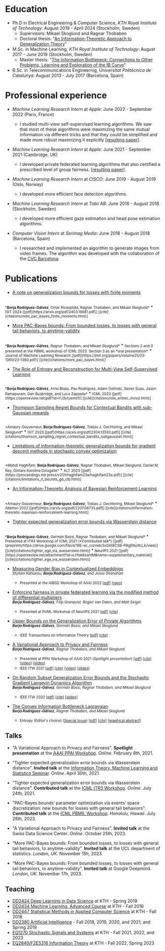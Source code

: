 Education
======
* Ph.D in Electrical Engineering & Computer Science, *KTH Royal Institute of Technology*: August 2019 - April 2024 (Stockholm, Sweden)
  * Supervisors: Mikael Skoglund and Ragnar Thobaben
  * Doctoral thesis: "[An Information-Theoretic Approach to Generalization Theory](http://kth.diva-portal.org/smash/record.jsf?pid=diva2%3A1848094&dswid=8191)"
* M.Sc. in Machine Learning, *KTH Royal Institute of Technology*: August 2017 - June 2019 (Stockholm, Sweden)
  * Master thesis: "[The Information Bottleneck: Connections to Other Problems, Learning and Exploration of the IB Curve](https://www.diva-portal.org/smash/record.jsf?pid=diva2%3A1332068&dswid=-782)"
* B.Sc. in Telecommunications Engineernig, *Universitat Politècnica de Catalunya*: August 2013 - July 2017 (Barcelona, Spain)


Professional experience
======
* *Machine Learning Research Intern* at *Apple*: June 2022 - September 2022 (Paris, France)
  * I studied multi-view self-supervised learning algorithms. We saw that most of these algorithms were maximizing the same mutual information via different tricks and that they could be simplified and made more robust maximizing it explicitly [[resulting paper]()].

* *Machine Learning Research Intern* at *Apple*: June 2021 - September 2021 (Cambridge, UK)
  * I developed private federated learning algorithms that also certified a prescribed level of group fairness. [[resulting paper]()].

* *Machine Learning Research Intern* at *CISCO*: June 2019 - August 2019 (Oslo, Norway)
  * I developed more efficient face detection algorithms.

* *Machine Learning Research Intern* at *Tobii AB*: June 2018 - August 2018 (Stockholm, Sweden)
  * I developed more efficient gaze estimation and head pose estimation algorithms.

* *Computer Vision Intern* at *Serimag Media*: June 2018 - August 2018 (Barcelona, Spain)
  * I researched and implemented an algorithm to generate images from video frames. The algorithm was developed with the collaboration of the [CVC Barcelona](https://www.cvc.uab.es/).



Publications
======

* [A note on generalization bounds for losses with finite moments](https://arxiv.org/abs/2403.16681)
<br/>
<small>*<b>Borja Rodríguez-Gálvez</b>, Omar Rivasplata, Ragnar Thobaben, and Mikael Skoglund*</small>
  * <small> ISIT 2024 [[pdf](https://arxiv.org/pdf/2403.16681.pdf)] [[cite](citations/note_pac_bayes_finite_moments.html)] </small>

* [More PAC-Bayes bounds: From bounded losses, to losses with general tail behaviors, to anytime-validity](https://jmlr.org/papers/v25/23-1360.html)
<br/>
<small>*<b>Borja Rodríguez-Gálvez</b>, Ragnar Thobaben, and Mikael Skoglund*</small>
  * <small> Sections 2 and 3 presented at the PBMIL workshop of ICML 2023. Section 3 as an *oral presentation*. </small>
  * <small> Journal of Machine Learning Research [[pdf](https://jmlr.org/papers/volume25/23-1360/23-1360.pdf)] [[cite](citations/more_pac_bayes.html)] </small>

* [The Role of Entropy and Reconstruction for Multi-View Self-Supervised Learning](https://openreview.net/forum?id=YJ3ytyemn1)
<br/>
<small>*<b>Borja Rodríguez-Gálvez</b>, Arno Blaas, Pau Rodriguez, Adam Golinski, Xavier Suau, Jason Ramapuram, Dan Busbridge, and Luca Zappella*</small>
  * <small> ICML 2023 [[pdf](https://openreview.net/pdf?id=YJ3ytyemn1)] [[cite](citations/role_entrec_mvssl.html)] </small>

* [Thompson Sampling Regret Bounds for Contextual Bandits with sub-Gaussian rewards](https://arxiv.org/abs/2304.13593)
<br/>
<small>*Amaury Gouverneur, <b>Borja Rodríguez-Gálvez</b>, Tobias J. Oechtering, and Mikael Skoglund*</small>
  * <small> ISIT 2023 [[pdf](https://arxiv.org/pdf/2304.13593.pdf)] [[cite](citations/thomson_sampling_regret_contextual_bandits_subgaussian.html)] </small>

* [Limitations of information-theoretic generalization bounds for gradient descent methods in stochastic convex optimization](https://proceedings.mlr.press/v201/haghifam23a.html)
<br/>
<small>*Mahdi Haghifam, <b>Borja Rodríguez-Gálvez</b>, Ragnar Thobaben, Mikael Skoglund, Daniel M. Roy, Gintare Karolina Dziugaite*</small>
  * <small> ALT 2023 [[pdf](https://proceedings.mlr.press/v201/haghifam23a/haghifam23a.pdf)] [[cite](citations/limitations_it_bounds_gd_clb.html)] </small>

* [An Information-Theoretic Analysis of Bayesian Reinforcement Learning](https://arxiv.org/abs/2207.08735)
<br/>
<small>*Amaury Gouverneur, <b>Borja Rodríguez-Gálvez</b>, Tobias J. Oechtering, Mikael Skoglund*</small>
  * <small> Allerton 2022 [[pdf](https://arxiv.org/pdf/2207.08735.pdf)] [[cite](citations/information-theoretic-bayesian-reinforcement-learning.html)] </small>

* [Tighter expected generalization error bounds via Wasserstein distance](https://arxiv.org/abs/2101.09315) 
<br/> 
<small>*<b>Borja Rodríguez-Gálvez</b>, Germán Bassi, Ragnar Thobaben, and Mikael Skoglund* </small> 
  * <small> Presented at ITR3 Workshop of ICML 2021 (*Contributed talk*) [[pdf](preprints/https://drive.google.com/file/d/16E-ec_crzmdv3xGAt8CSB-P9gENuWJ_k/view)] [[cite](citations/tighter_ege_via_wasserstein.html)] </small>
  * <small> NeurIPS 2021 
  [[pdf](https://openreview.net/attachment?id=xJYek6zantM&name=supplementary_material)] [[cite](citations/tighter_ege_via_wasserstein.html)] </small>

* [Measuring Gender Bias in
Contextualized Embeddings](https://www.mdpi.com/2813-0324/3/1/3) <br/>
<small> *Styliani Katsarou, <b>Borja Rodrı́guez-Gálvez</b>, and Jesse Shanahan* </small>
  * <small> Presented at the AIBSD Workshop of AAAI 2022 
[[pdf](https://mdpi-res.com/d_attachment/csmf/csmf-03-00003/article_deploy/csmf-03-00003.pdf?version=1649929813)] [[repo](https://github.com/Stellakats/Master-thesis-gender-bias)] </small>


* [Enforcing fairness in private federated learning via the modified method of differential multipliers](https://arxiv.org/abs/2109.08604) <br/>
<small> *<b>Borja Rodríguez-Gálvez</b>, Filip Granqvist, Rogier van Dalen, and Matt Seigel* </small>
  * <small> Presented at PriML  Workshop of NeurIPS 2021 
[[pdf](https://arxiv.org/pdf/2109.08604.pdf)] [[cite](citations/enforcing_fairness_pfl.html)] 
</small>

* [Upper Bounds on the Generalization Error of Private Algorithms](https://arxiv.org/abs/2005.05889) <br/>
<small> *<b>Borja Rodríguez-Gálvez</b>, Germán Bassi, and Mikael Skoglund* </small>
  * <small> IEEE Transactions on Information Theory 
[[pdf](https://arxiv.org/pdf/2005.05889.pdf)] [[cite](citations/upper_bounds_generalization_smooth.html)]  </small>


* [A Variational Approach to Privacy and Fairness](https://arxiv.org/abs/2006.06332) <br/> 
<small>*<b>Borja Rodríguez-Gálvez</b>, Ragnar Thobaben, and Mikael Skoglund* </small>
  * <small> Presented at PPAI Workshop of AAAI 2021 (*Spotlight presentation*) 
[[pdf](https://arxiv.org/pdf/2006.06332.pdf)] [[cite](citations/variational_approach_privacy_fairness.html)] [[video](videos/PPAI-21-slides.mp4)] [[slides](slides/PPAI-21-slides.pdf)] </small>
  * <small> IEEE ITW 2021 
[[pdf](https://www.itw2021.org/system/files/media_paper_file/1570726551.pdf)] [[cite](citations/variational_approach_privacy_fairness.html)] [[video](https://www.itw2021.org/paper/variational-approach-privacy-and-fairness)] [[slides](https://www.itw2021.org/sites/default/files/2021-10/1570726551.pdf)] </small> 

* [On Random Subset Generalization Error Bounds and the Stochastic Gradient Langevin Dynamics Algorithm](https://arxiv.org/abs/2010.10994) <br/>
<small> *<b>Borja Rodríguez-Gálvez</b>, Germán Bassi, Ragnar Thobaben, and Mikael Skoglund* </small> 
  * <small> IEEE ITW 2020 
[[pdf](https://arxiv.org/pdf/2010.10994.pdf)] [[cite](citations/random_subset_bounds_sgld.html)] [[slides](slides/ITW-2020-slides.pdf)] </small>

* [The Convex Information Bottleneck Lagrangian](https://www.mdpi.com/1099-4300/22/1/98) <br/>
<small> *<b>Borja Rodríguez-Gálvez</b>, Ragnar Thobaben, and Mikael Skoglund* </small>
  * <small> Entropy (Editor's choice) ([Special Issue](https://www.mdpi.com/journal/entropy/special_issues/information_theoretic_computational_intelligence)) 
[[pdf](https://www.mdpi.com/1099-4300/22/1/98/pdf)] [[cite](citations/convex_ib_lagrangian.html)] [[graphical abstract](graphical-abstracts/convex-ib-entropy-ga.svg)] </small>

## Talks

* "A Variational Approach to Privacy and Fairness". **Spotlight presentation** at the [AAAI PPAI Workshop](https://ppai21.github.io/). *Online*. February 8th, 2021.

* "Tighter expected generalization error bounds via Wasserstein distance". **Invited talk** at the [Information Theory, Machine Learning and Statistics Seminar](https://mariodiaztorres.com/itmlss21s.html). *Online*. April 30th, 2021.
    
* "Tighter expected generalization error bounds via Wasserstein distance". **Contributed talk** at the [ICML ITR3 Workshop](https://sites.google.com/view/itr3/home). *Online*. July 24th, 2021.
    
* "PAC-Bayes bounds’ parameter optimization via events’ space discretization: new bounds for losses with general tail behaviors". **Contributed talk** at the [ICML PBMIL Workshop](https://bguedj.github.io/icml2023-workshop). *Honolulu, Hawaii*. July 28th, 2023.
    
* "A Variational Approach to Privacy and Fairness". **Invited talk** at the Swiss Data Science Center. *Online*. October 25th, 2023.
    
* "More PAC-Bayes bounds: From bounded losses, to losses with general tail behaviors, to anytime-validity". **Invited talk** at the UCL department of statistics. *London, UK*. November 15h, 2023.

* "More PAC-Bayes bounds: From bounded losses, to losses with general tail behaviors, to anytime-validity". **Invited talk** at Google Deepmind. *London, UK*. November 17h, 2023.

## Teaching 

* [DD2424 Deep Learning in Data Science](https://www.kth.se/student/kurser/kurs/DD2424?l=en) at KTH - Spring 2019
* [DD2434 Machine Learning, Advanced Course](https://www.kth.se/student/kurser/kurs/DD2434?l=en) at KTH - Fall 2018
* [DD2447 Statistical Methods in Applied Computer Science](https://www.kth.se/student/kurser/kurs/DD2447?l=en) at KTH - Fall 2018
* [DD2380 Artificial Intelligence](https://www.kth.se/student/kurser/kurs/DD2380?l=en) - Fall 2018, 2019, 2020, and 2021; and Spring 2019
* [EQ1270 Stochastic Signals and Systems](https://www.kth.se/student/kurser/kurs/EQ1270?l=en) at KTH - Fall 2021, 2022, and 2023
* [EQ2840/F2E5316 Information Theory](https://people.kth.se/~skoglund/edu/infotheory/) at KTH - Fall 2022, Spring 2023